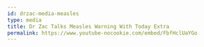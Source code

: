 ```yaml
---
id: drzac-media-measles
type: media
title: Dr Zac Talks Measles Warning With Today Extra
permalink: https://www.youtube-nocookie.com/embed/FbfHclUaYGo
---
```


